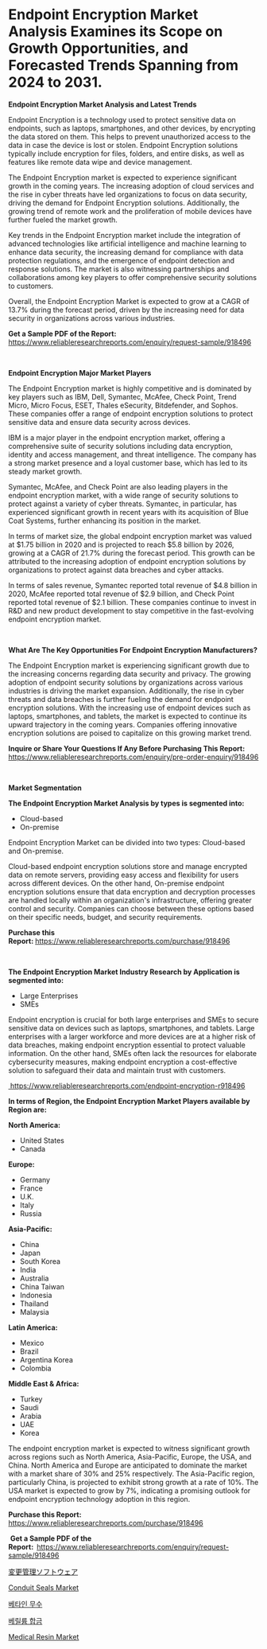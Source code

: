 <p><h1>Endpoint Encryption Market Analysis Examines its Scope on Growth Opportunities, and Forecasted Trends Spanning from 2024 to 2031.</h1></p><p><strong>Endpoint Encryption Market Analysis and Latest Trends</strong></p>
<p><p>Endpoint Encryption is a technology used to protect sensitive data on endpoints, such as laptops, smartphones, and other devices, by encrypting the data stored on them. This helps to prevent unauthorized access to the data in case the device is lost or stolen. Endpoint Encryption solutions typically include encryption for files, folders, and entire disks, as well as features like remote data wipe and device management.</p><p>The Endpoint Encryption market is expected to experience significant growth in the coming years. The increasing adoption of cloud services and the rise in cyber threats have led organizations to focus on data security, driving the demand for Endpoint Encryption solutions. Additionally, the growing trend of remote work and the proliferation of mobile devices have further fueled the market growth.</p><p>Key trends in the Endpoint Encryption market include the integration of advanced technologies like artificial intelligence and machine learning to enhance data security, the increasing demand for compliance with data protection regulations, and the emergence of endpoint detection and response solutions. The market is also witnessing partnerships and collaborations among key players to offer comprehensive security solutions to customers.</p><p>Overall, the Endpoint Encryption Market is expected to grow at a CAGR of 13.7% during the forecast period, driven by the increasing need for data security in organizations across various industries.</p></p>
<p><strong>Get a Sample PDF of the Report:&nbsp;</strong> <a href="https://www.reliableresearchreports.com/enquiry/request-sample/918496">https://www.reliableresearchreports.com/enquiry/request-sample/918496</a></p>
<p>&nbsp;</p>
<p><strong>Endpoint Encryption Major Market Players</strong></p>
<p><p>The Endpoint Encryption market is highly competitive and is dominated by key players such as IBM, Dell, Symantec, McAfee, Check Point, Trend Micro, Micro Focus, ESET, Thales eSecurity, Bitdefender, and Sophos. These companies offer a range of endpoint encryption solutions to protect sensitive data and ensure data security across devices.</p><p>IBM is a major player in the endpoint encryption market, offering a comprehensive suite of security solutions including data encryption, identity and access management, and threat intelligence. The company has a strong market presence and a loyal customer base, which has led to its steady market growth.</p><p>Symantec, McAfee, and Check Point are also leading players in the endpoint encryption market, with a wide range of security solutions to protect against a variety of cyber threats. Symantec, in particular, has experienced significant growth in recent years with its acquisition of Blue Coat Systems, further enhancing its position in the market.</p><p>In terms of market size, the global endpoint encryption market was valued at $1.75 billion in 2020 and is projected to reach $5.8 billion by 2026, growing at a CAGR of 21.7% during the forecast period. This growth can be attributed to the increasing adoption of endpoint encryption solutions by organizations to protect against data breaches and cyber attacks.</p><p>In terms of sales revenue, Symantec reported total revenue of $4.8 billion in 2020, McAfee reported total revenue of $2.9 billion, and Check Point reported total revenue of $2.1 billion. These companies continue to invest in R&D and new product development to stay competitive in the fast-evolving endpoint encryption market.</p></p>
<p>&nbsp;</p>
<p><strong>What Are The Key Opportunities For Endpoint Encryption Manufacturers?</strong></p>
<p><p>The Endpoint Encryption market is experiencing significant growth due to the increasing concerns regarding data security and privacy. The growing adoption of endpoint security solutions by organizations across various industries is driving the market expansion. Additionally, the rise in cyber threats and data breaches is further fueling the demand for endpoint encryption solutions. With the increasing use of endpoint devices such as laptops, smartphones, and tablets, the market is expected to continue its upward trajectory in the coming years. Companies offering innovative encryption solutions are poised to capitalize on this growing market trend.</p></p>
<p><strong>Inquire or Share Your Questions If Any Before Purchasing This Report:</strong> <a href="https://www.reliableresearchreports.com/enquiry/pre-order-enquiry/918496">https://www.reliableresearchreports.com/enquiry/pre-order-enquiry/918496</a></p>
<p>&nbsp;</p>
<p><strong>Market Segmentation</strong></p>
<p><strong>The Endpoint Encryption Market Analysis by types is segmented into:</strong></p>
<p><ul><li>Cloud-based</li><li>On-premise</li></ul></p>
<p><p>Endpoint Encryption Market can be divided into two types: Cloud-based and On-premise. </p><p>Cloud-based endpoint encryption solutions store and manage encrypted data on remote servers, providing easy access and flexibility for users across different devices. On the other hand, On-premise endpoint encryption solutions ensure that data encryption and decryption processes are handled locally within an organization's infrastructure, offering greater control and security. Companies can choose between these options based on their specific needs, budget, and security requirements.</p></p>
<p><strong>Purchase this Report:&nbsp;</strong><a href="https://www.reliableresearchreports.com/purchase/918496">https://www.reliableresearchreports.com/purchase/918496</a></p>
<p>&nbsp;</p>
<p><strong>The Endpoint Encryption Market Industry Research by Application is segmented into:</strong></p>
<p><ul><li>Large Enterprises</li><li>SMEs</li></ul></p>
<p><p>Endpoint encryption is crucial for both large enterprises and SMEs to secure sensitive data on devices such as laptops, smartphones, and tablets. Large enterprises with a larger workforce and more devices are at a higher risk of data breaches, making endpoint encryption essential to protect valuable information. On the other hand, SMEs often lack the resources for elaborate cybersecurity measures, making endpoint encryption a cost-effective solution to safeguard their data and maintain trust with customers.</p></p>
<p><a href="https://www.reliableresearchreports.com/endpoint-encryption-r918496">&nbsp;https://www.reliableresearchreports.com/endpoint-encryption-r918496</a></p>
<p><strong>In terms of Region, the Endpoint Encryption Market Players available by Region are:</strong></p>
<p>
    <p> <strong> North America: </strong>
        <ul>
            <li>United States</li>
            <li>Canada</li>
        </ul>
        </p> 
    <p> <strong> Europe: </strong>
        <ul>
            <li>Germany</li>
            <li>France</li>
            <li>U.K.</li>
            <li>Italy</li>
            <li>Russia</li>
        </ul>
        </p> 
    <p> <strong> Asia-Pacific: </strong>
        <ul>
            <li>China</li>
            <li>Japan</li>
            <li>South Korea</li>
            <li>India</li>
            <li>Australia</li>
            <li>China Taiwan</li>
            <li>Indonesia</li>
            <li>Thailand</li>
            <li>Malaysia</li>
        </ul>
        </p> 
    <p> <strong> Latin America: </strong>
        <ul>
            <li>Mexico</li>
            <li>Brazil</li>
            <li>Argentina Korea</li>
            <li>Colombia</li>
        </ul>
        </p> 
    <p> <strong> Middle East & Africa: </strong>
        <ul>
            <li>Turkey</li>
            <li>Saudi</li>
            <li>Arabia</li>
            <li>UAE</li>
            <li>Korea</li>
        </ul>
    </p>
    </p>
<p><p>The endpoint encryption market is expected to witness significant growth across regions such as North America, Asia-Pacific, Europe, the USA, and China. North America and Europe are anticipated to dominate the market with a market share of 30% and 25% respectively. The Asia-Pacific region, particularly China, is projected to exhibit strong growth at a rate of 10%. The USA market is expected to grow by 7%, indicating a promising outlook for endpoint encryption technology adoption in this region.</p></p>
<p><strong>Purchase this Report: </strong><a href="https://www.reliableresearchreports.com/purchase/918496">https://www.reliableresearchreports.com/purchase/918496</a></p>
<p>&nbsp;<strong>Get a Sample PDF of the Report:&nbsp;&nbsp;</strong><a href="https://www.reliableresearchreports.com/enquiry/request-sample/918496">https://www.reliableresearchreports.com/enquiry/request-sample/918496</a></p>
<p><strong></strong></p>
<p><p><a href="https://github.com/deonnorth8/Market-Research-Report-List-1/blob/main/110363254024.md">変更管理ソフトウェア</a></p><p><a href="https://www.linkedin.com/pulse/conduit-seals-market-analysis-sze-forecasted-period-from-00wff">Conduit Seals Market</a></p><p><a href="https://github.com/BrettWeberrt8767765/Market-Research-Report-List-1/blob/main/766769350773.md">베타인 무수</a></p><p><a href="https://github.com/nuekbpymrrz5/Market-Research-Report-List-2/blob/main/664271150772.md">베릴륨 합금</a></p><p><a href="https://www.linkedin.com/pulse/medical-resin-market-trends-analysis-forecasted-period-2024-2031-honpe">Medical Resin Market</a></p></p>